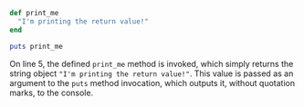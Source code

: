 ```Ruby
def print_me
  "I'm printing the return value!"
end

puts print_me
```
On line 5, the defined `print_me` method is invoked, which simply returns the string object `"I'm printing the return value!"`. This value is passed as an argument to the `puts` method invocation, which outputs it, without quotation marks, to the console.